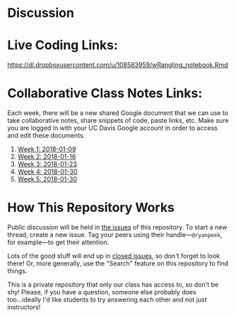 Discussion
==========

# Live Coding Links:

https://dl.dropboxusercontent.com/u/108583959/wRangling_notebook.Rmd

# Collaborative Class Notes Links:

Each week, there will be a new shared Google document that we can use to take collaborative notes, share snippets of code, paste links, etc. Make sure you are logged in with your UC Davis Google account in order to access and edit these documents.

1. [Week 1: 2018-01-09](https://docs.google.com/a/ucdavis.edu/document/d/1BuqJQtjQBVQVJACWZQQreh6q25rOp2-ZNdTjlWhtfBg/edit?usp=sharing)
1. [Week 2: 2018-01-16](https://docs.google.com/a/ucdavis.edu/document/d/1zFIADrANfJh-k64l6KAqMTPYg7q_QQ2nc_K1BJIKOaE/edit?usp=sharing)
1. [Week 3: 2018-01-23](https://docs.google.com/a/ucdavis.edu/document/d/142D0uAKe5GnWK-15-axrOvotz9pXtVmni04vXKbsB6E/edit?usp=sharing)
1. [Week 4: 2018-01-30](https://docs.google.com/a/ucdavis.edu/document/d/10Ahh6zsbCOnuoQ0VsbLz4YZU_iwNobjZEQhsSVNS_KU/edit?usp=sharing)
1. [Week 5: 2018-01-30](https://docs.google.com/a/ucdavis.edu/document/d/1oBb6CtOC-MpBmMtWKnG-H4aDJuQ297IKGQxY4juYx9A/edit?usp=sharing)

# How This Repository Works
Public discussion will be held in [the issues][] of this repository. To start a new thread, create a new issue. Tag your peers using their handle—`@ryanpeek`, for example—to get their attention.

[the issues]: https://github.com/gge-ucd/Discussion/issues

Lots of the good stuff will end up in [closed issues](https://github.com/gge-ucd/Discussion/issues?q=is%3Aissue+is%3Aclosed), so don't forget to look there! Or, more generally, use the "Search" feature on this repository to find things.

This is a private repository that only our class has access to, so don't be shy! Please, if you have a question, someone else probably does too...ideally I'd like students to try answering each other and not just instructors!
